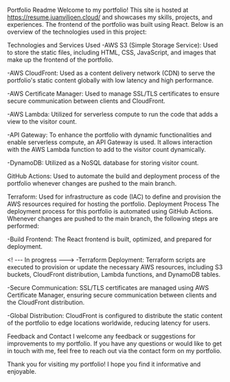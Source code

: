 Portfolio Readme
Welcome to my portfolio! This site is hosted at https://resume.juanviljoen.cloud/ and showcases my skills, projects, and experiences. The frontend of the portfolio was built using React. Below is an overview of the technologies used in this project:

Technologies and Services Used
-AWS S3 (Simple Storage Service):
Used to store the static files, including HTML, CSS, JavaScript, and images that make up the frontend of the portfolio.

-AWS CloudFront:
Used as a content delivery network (CDN) to serve the portfolio's static content globally with low latency and high performance.

-AWS Certificate Manager:
Used to manage SSL/TLS certificates to ensure secure communication between clients and CloudFront.

-AWS Lambda:
Utilized for serverless compute to run the code that adds a view to the visitor count.

-API Gateway: 
To enhance the portfolio with dynamic functionalities and enable serverless compute, an API Gateway is used. It allows interaction with the AWS Lambda function to add to the visitor count dynamically.

-DynamoDB:
Utilized as a NoSQL database for storing visitor count.

GitHub Actions:
Used to automate the build and deployment process of the portfolio whenever changes are pushed to the main branch.

Terraform:
Used for infrastructure as code (IAC) to define and provision the AWS resources required for hosting the portfolio.
Deployment Process
The deployment process for this portfolio is automated using GitHub Actions. Whenever changes are pushed to the main branch, the following steps are performed:

-Build Frontend:
The React frontend is built, optimized, and prepared for deployment.

 <! --- In progress ---> 
-Terraform Deployment:
Terraform scripts are executed to provision or update the necessary AWS resources, including S3 buckets, CloudFront distribution, Lambda functions, and DynamoDB tables.

-Secure Communication:
SSL/TLS certificates are managed using AWS Certificate Manager, ensuring secure communication between clients and the CloudFront distribution.

-Global Distribution:
CloudFront is configured to distribute the static content of the portfolio to edge locations worldwide, reducing latency for users.

Feedback and Contact
I welcome any feedback or suggestions for improvements to my portfolio. If you have any questions or would like to get in touch with me, feel free to reach out via the contact form on my portfolio.

Thank you for visiting my portfolio! I hope you find it informative and enjoyable.
